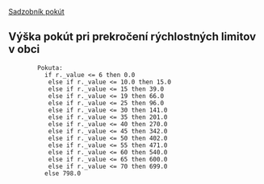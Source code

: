 

[Sadzobník pokút](https://www.slov-lex.sk/ezbierky-fe/pravne-predpisy/SK/ZZ/2009/8/20250701#paragraf-139a.odsek-3)



## Výška pokút pri prekročení rýchlostných limitov v obci

```
        Pokuta:
          if r._value <= 6 then 0.0
           else if r._value <= 10.0 then 15.0
           else if r._value <= 15 then 39.0
           else if r._value <= 19 then 66.0
           else if r._value <= 25 then 96.0
           else if r._value <= 30 then 141.0
           else if r._value <= 35 then 201.0
           else if r._value <= 40 then 270.0
           else if r._value <= 45 then 342.0
           else if r._value <= 50 then 402.0
           else if r._value <= 55 then 471.0
           else if r._value <= 60 then 540.0
           else if r._value <= 65 then 600.0
           else if r._value <= 70 then 699.0
          else 798.0
```
